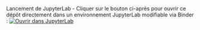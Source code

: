 Lancement de JupyterLab - Cliquer sur le bouton ci-après pour ouvrir ce dépôt directement dans un environnement JupyterLab modifiable via Binder :
[![Ouvrir dans JupyterLab](https://mybinder.org/badge_logo.svg)](https://mybinder.org/v2/gh/deniscaroff/dts_imrt/HEAD?urlpath=lab)
